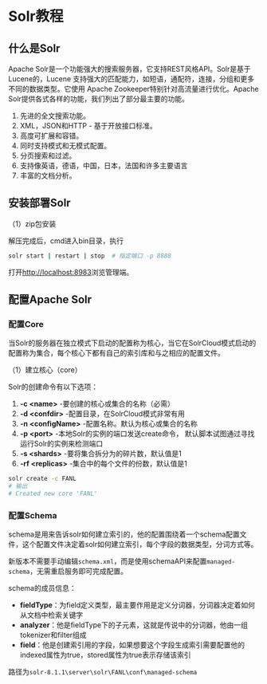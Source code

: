 # Solr教程

## 什么是Solr

Apache Solr是一个功能强大的搜索服务器，它支持REST风格API。Solr是基于Lucene的，Lucene 支持强大的匹配能力，如短语，通配符，连接，分组和更多不同的数据类型。它使用 Apache Zookeeper特别针对高流量进行优化。Apache Solr提供各式各样的功能，我们列出了部分最主要的功能。

1.  先进的全文搜索功能。
2.  XML，JSON和HTTP - 基于开放接口标准。
3.  高度可扩展和容错。
4.  同时支持模式和无模式配置。
5.  分页搜索和过滤。
6.  支持像英语，德语，中国，日本，法国和许多主要语言
7.  丰富的文档分析。

## 安装部署Solr

（1）zip包安装

解压完成后，cmd进入bin目录，执行

```bash
solr start | restart | stop  # 指定端口 -p 8888
```

打开[http://localhost:8983](http://localhost:8983/)浏览管理端。

## 配置Apache Solr

### 配置Core

当Solr的服务器在独立模式下启动的配置称为核心，当它在SolrCloud模式启动的配置称为集合，每个核心下都有自己的索引库和与之相应的配置文件。

（1）建立核心（core）

Solr的创建命令有以下选项：

1.  **-c <**name**>** -要创建的核心或集合的名称（必需）
2.  **-d <**confdir**>** -配置目录，在SolrCloud模式非常有用
3.  **-n <**configName**>** -配置名称。默认为核心或集合的名称
4.  **-p <**port**>** -本地Solr的实例的端口发送create命令， 默认脚本试图通过寻找运行Solr的实例来检测端口
5.  **-s <**shards**>** -要将集合拆分为的碎片数，默认值是1
6.  **-rf <**replicas**>** -集合中的每个文件的份数，默认值是1

```bash
solr create -c FANL
# 输出
# Created new core 'FANL'
```

### 配置Schema

schema是用来告诉solr如何建立索引的，他的配置围绕着一个schema配置文件，这个配置文件决定着solr如何建立索引，每个字段的数据类型，分词方式等。

新版本不需要手动编辑`schema.xml`，而是使用schemaAPI来配置`managed-schema`，无需重启服务即可完成配置。

schema的成员信息：

- **fieldType**：为field定义类型，最主要作用是定义分词器，分词器决定着如何从文档中检索关键字
- **analyzer**：他是fieldType下的子元素，这就是传说中的分词器，他由一组tokenizer和filter组成
- **field**：他是创建索引用的字段，如果想要这个字段生成索引需要配置他的indexed属性为true，stored属性为true表示存储该索引

路径为`solr-8.1.1\server\solr\FANL\conf\managed-schema`